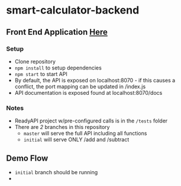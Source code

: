# smart-calculator-backend

## Front End Application [Here](https://github.com/nate01776/smart-calculator)

### Setup
* Clone repository
* `npm install` to setup dependencies
* `npm start` to start API
* By default, the API is exposed on localhost:8070 - if this causes a conflict, the port mapping can be updated in /index.js
* API documentation is exposed found at localhost:8070/docs

### Notes
* ReadyAPI project w/pre-configured calls is in the `/tests` folder
* There are *2* branches in this repository
    - `master` will serve the full API including all functions
    - `initial` will serve ONLY /add and /subtract

## Demo Flow
* `initial` branch should be running
* 
